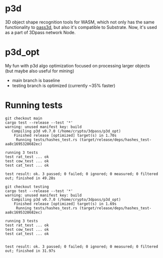 # p3d
3D object shape recognition tools for WASM, which not only has the same functionality to [pass3d](https://github.com/3Dpass/pass3d), but also it's compatible to Substrate. Now, it's used as a part of 3Dpass network Node.

# p3d_opt
My fun with p3d algo optimization focused on processing larger objects (but maybe also useful for mining)

* main branch is baseline
* testing branch is optimized (currently ~35% faster)

# Running tests

```
git checkout main
cargo test --release --test '*'
warning: unused manifest key: build
   Compiling p3d v0.7.0 (/home/crypto/3dpass/p3d_opt)
    Finished release [optimized] target(s) in 1.70s
     Running tests/hashes_test.rs (target/release/deps/hashes_test-aa8c1695328682ec)

running 3 tests
test rat_test ... ok
test cow_test ... ok
test cat_test ... ok

test result: ok. 3 passed; 0 failed; 0 ignored; 0 measured; 0 filtered out; finished in 49.28s

git checkout testing
cargo test --release --test '*'
warning: unused manifest key: build
   Compiling p3d v0.7.0 (/home/crypto/3dpass/p3d_opt)
    Finished release [optimized] target(s) in 1.69s
     Running tests/hashes_test.rs (target/release/deps/hashes_test-aa8c1695328682ec)

running 3 tests
test rat_test ... ok
test cow_test ... ok
test cat_test ... ok


test result: ok. 3 passed; 0 failed; 0 ignored; 0 measured; 0 filtered out; finished in 31.97s
```
